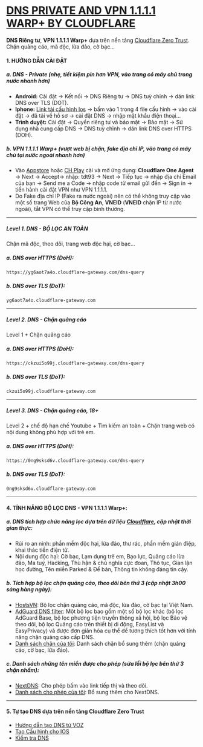 # [DNS PRIVATE AND VPN 1.1.1.1 WARP+ BY CLOUDFLARE](https://www.cloudflare.com/)
**DNS Riêng tư**, **VPN 1.1.1.1 Warp+** dựa trên nền tảng [Cloudflare Zero Trust](https://www.cloudflare.com/learning/security/glossary/what-is-zero-trust/). Chặn quảng cáo, mã độc, lừa đảo, cờ bạc...
#### 1. HƯỚNG DẪN CÀI ĐẶT
##### a. DNS - Private (nhẹ, tiết kiệm pin hơn VPN, vào trang có máy chủ trong nước nhanh hơn)
* **Android:** Cài đặt → Kết nối → DNS Riêng tư → DNS tuỳ chỉnh → dán link DNS over TLS (DOT).
* **Iphone:** [Link tải cấu hình Ios](https://www.icloud.com/iclouddrive/012-bKO4sf4Rt4ge8ysNcYfkg#DNS-Mobileconfig) → bấm vào 1 trong 4 file cấu hình → vào cài đặt → đã tải về hồ sơ → cài đặt DNS → nhập mật khẩu điện thoại...
* **Trình duyệt:** Cài đặt → Quyền riêng tư và bảo mật → Bảo mật → Sử dụng nhà cung cấp DNS → DNS tuỳ chỉnh → dán link DNS over HTTPS (DOH).
##### b. VPN 1.1.1.1 Warp+ (vượt web bị chặn, fake địa chỉ IP, vào trang có máy chủ tại nước ngoài nhanh hơn)
* Vào [Appstore](https://apps.apple.com/vn/app/cloudflare-one-agent/id6443476492?l=vi) hoặc [CH Play](https://g.co/kgs/mN915iJ) cài và mở ứng dụng: **Cloudflare One Agent** → Next → Accept→ nhập: tdt93 → Next → Tiếp tục → nhập địa chỉ Email của bạn → Send me a Code → nhập code từ email gửi đến → Sign in → tiến hành cài đặt VPN như VPN 1.1.1.1.
* Do Fake địa chỉ IP (Fake ra nước ngoài) nên có thể không truy cập vào một số trang Web của **Bộ Công An**, **VNEID** (**VNEID** chặn IP từ nước ngoài), tắt VPN có thể truy cập bình thường.
***
##### Level 1. DNS - BỘ LỌC AN TOÀN
Chặn mã độc, theo dõi, trang web độc hại, cờ bạc...

##### _a. DNS over HTTPS (DoH):_
```
https://yg6aot7a4o.cloudflare-gateway.com/dns-query
```
##### _b. DNS over TLS (DoT):_
```
yg6aot7a4o.cloudflare-gateway.com
```
***
##### Level 2. DNS - Chặn quảng cáo
Level 1 + Chặn quảng cáo

##### _a. DNS over HTTPS (DoH):_
```
https://ckzui5o99j.cloudflare-gateway.com/dns-query
```
##### _b. DNS over TLS (DoT):_
```
ckzui5o99j.cloudflare-gateway.com
```
***
##### Level 3. DNS - Chặn quảng cáo, 18+
Level 2 + chế độ hạn chế Youtube + Tìm kiếm an toàn + Chặn trang web có nội dung không phù hợp với trẻ em.
##### _a. DNS over HTTPS (DoH):_
```
https://0ng9sksd6v.cloudflare-gateway.com/dns-query
```
##### _b. DNS over TLS (DoT):_
```
0ng9sksd6v.cloudflare-gateway.com
```
***
#### 4. TÍNH NĂNG BỘ LỌC DNS - VPN 1.1.1.1 Warp+:
##### _a. DNS tích hợp chức năng lọc dựa trên dữ liệu [Cloudflare](https://www.cloudflare.com/), cập nhật thời gian thực:_
* Rủi ro an ninh: phần mềm độc hại, lừa đảo, thư rác, phần mềm gián điệp, khai thác tiền điện tử.
* Nội dung độc hại: Cờ bạc, Lạm dụng trẻ em, Bạo lực, Quảng cáo lừa đảo, Ma tuý, Hacking, Thù hận & chủ nghĩa cực đoan, Thô tục, Gian lận học đường, Tên miền Parked & Để bán, Thông tin không đáng tin cậy.

##### _b. Tích hợp bộ lọc chặn quảng cáo, theo dõi bên thứ 3 (cập nhật 3h00 sáng hàng ngày):_
* [HostsVN](https://github.com/bigdargon/hostsVN): Bộ lọc chặn quảng cáo, mã độc, lừa đảo, cờ bạc tại Việt Nam.
* [AdGuard DNS filter](https://github.com/AdguardTeam/AdGuardSDNSFilter): Một bộ lọc bao gồm một số bộ lọc khác (bộ lọc AdGuard Base, bộ lọc phương tiện truyền thông xã hội, bộ lọc Bảo vệ theo dõi, bộ lọc Quảng cáo trên thiết bị di động, EasyList và EasyPrivacy) và được đơn giản hóa cụ thể để tương thích tốt hơn với tính năng chặn quảng cáo cấp DNS.
* [Danh sách chặn của tôi](https://raw.githubusercontent.com/o0oS2/DNS-Filter/main/Denylist): Danh sách chặn bổ sung thêm (chặn quảng cáo, cờ bạc, lừa đảo).

##### _c. Danh sách những tên miền được cho phép (sửa lỗi bộ lọc bên thứ 3 chặn nhầm):_
* [NextDNS](https://raw.githubusercontent.com/nextdns/click-tracking-domains/main/domains): Cho phép bấm vào link tiếp thị và theo dõi.
* [Danh sách cho phép của tôi](https://raw.githubusercontent.com/o0oS2/DNS-Filter/main/Allowlist): Bổ sung thêm cho NextDNS.
***
#### 5. Tự tạo DNS dựa trên nền tảng Cloudflare Zero Trust
* [Hướng dẫn tạo DNS từ VOZ](https://voz.vn/t/huong-dan-dung-cloudflare-zero-trust.822971/)
* [Tạo Cấu hình cho IOS](https://dns.notjakob.com/tool.html)
* [Kiểm tra DNS](https://www.dnscheck.tools/)
